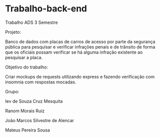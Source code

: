 # Trabalho-back-end
Trabalho ADS 3 Semestre


Projeto:

Banco de dados com placas de carros de acesso por parte da segurança pública para pesquisar e verificar infrações penais e de trânsito de forma que os oficiais possam verificar se há alguma infração existente ao pesquisar a placa.

Objetivo do trabalho:

Criar mockups de requests utilizando express e fazendo verificação com insomnia com respostas mocadas.

Grupo:

Iev de Souza Cruz Mesquita

Ranom Morais Ruiz 

João Marcos Silvestre de Alencar

Mateus Pereira Sousa
